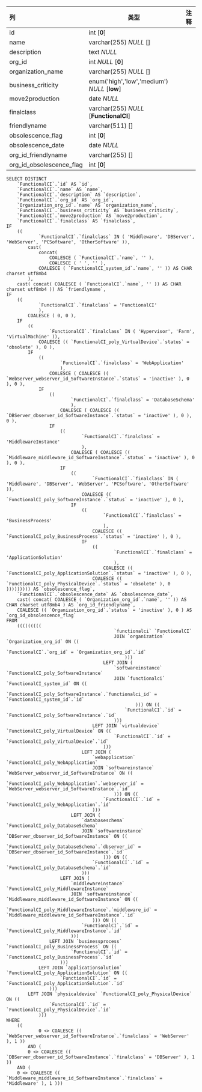 | 列                       | 类型                                         | 注释 |
| :----------------------- | -------------------------------------------- | ---- |
| id                       | int [**0**]                                  |      |
| name                     | varchar(255) *NULL* []                       |      |
| description              | text *NULL*                                  |      |
| org_id                   | int *NULL* [**0**]                           |      |
| organization_name        | varchar(255) *NULL* []                       |      |
| business_criticity       | enum('high','low','medium') *NULL* [**low**] |      |
| move2production          | date *NULL*                                  |      |
| finalclass               | varchar(255) *NULL* [**FunctionalCI**]       |      |
| friendlyname             | varchar(511) []                              |      |
| obsolescence_flag        | int [**0**]                                  |      |
| obsolescence_date        | date *NULL*                                  |      |
| org_id_friendlyname      | varchar(255) []                              |      |
| org_id_obsolescence_flag | int [**0**]                                  |      |

```
SELECT DISTINCT
	`FunctionalCI`.`id` AS `id`,
	`FunctionalCI`.`name` AS `name`,
	`FunctionalCI`.`description` AS `description`,
	`FunctionalCI`.`org_id` AS `org_id`,
	`Organization_org_id`.`name` AS `organization_name`,
	`FunctionalCI`.`business_criticity` AS `business_criticity`,
	`FunctionalCI`.`move2production` AS `move2production`,
	`FunctionalCI`.`finalclass` AS `finalclass`,
IF
	((
			`FunctionalCI`.`finalclass` IN ( 'Middleware', 'DBServer', 'WebServer', 'PCSoftware', 'OtherSoftware' )),
		cast(
			concat(
				COALESCE ( `FunctionalCI`.`name`, '' ),
				COALESCE ( ' ', '' ),
			COALESCE ( `FunctionalCI_system_id`.`name`, '' )) AS CHAR charset utf8mb4 
		),
	cast( concat( COALESCE ( `FunctionalCI`.`name`, '' )) AS CHAR charset utf8mb4 )) AS `friendlyname`,
IF
	((
			`FunctionalCI`.`finalclass` = 'FunctionalCI' 
			),
		COALESCE ( 0, 0 ),
	IF
		((
				`FunctionalCI`.`finalclass` IN ( 'Hypervisor', 'Farm', 'VirtualMachine' )),
			COALESCE (( `FunctionalCI_poly_VirtualDevice`.`status` = 'obsolete' ), 0 ),
		IF
			((
					`FunctionalCI`.`finalclass` = 'WebApplication' 
					),
				COALESCE ( COALESCE (( `WebServer_webserver_id_SoftwareInstance`.`status` = 'inactive' ), 0 ), 0 ),
			IF
				((
						`FunctionalCI`.`finalclass` = 'DatabaseSchema' 
						),
					COALESCE ( COALESCE (( `DBServer_dbserver_id_SoftwareInstance`.`status` = 'inactive' ), 0 ), 0 ),
				IF
					((
							`FunctionalCI`.`finalclass` = 'MiddlewareInstance' 
							),
						COALESCE ( COALESCE (( `Middleware_middleware_id_SoftwareInstance`.`status` = 'inactive' ), 0 ), 0 ),
					IF
						((
								`FunctionalCI`.`finalclass` IN ( 'Middleware', 'DBServer', 'WebServer', 'PCSoftware', 'OtherSoftware' )),
							COALESCE (( `FunctionalCI_poly_SoftwareInstance`.`status` = 'inactive' ), 0 ),
						IF
							((
									`FunctionalCI`.`finalclass` = 'BusinessProcess' 
									),
								COALESCE (( `FunctionalCI_poly_BusinessProcess`.`status` = 'inactive' ), 0 ),
							IF
								((
										`FunctionalCI`.`finalclass` = 'ApplicationSolution' 
										),
									COALESCE (( `FunctionalCI_poly_ApplicationSolution`.`status` = 'inactive' ), 0 ),
								COALESCE (( `FunctionalCI_poly_PhysicalDevice`.`status` = 'obsolete' ), 0 ))))))))) AS `obsolescence_flag`,
	`FunctionalCI`.`obsolescence_date` AS `obsolescence_date`,
	cast( concat( COALESCE ( `Organization_org_id`.`name`, '' )) AS CHAR charset utf8mb4 ) AS `org_id_friendlyname`,
	COALESCE (( `Organization_org_id`.`status` = 'inactive' ), 0 ) AS `org_id_obsolescence_flag` 
FROM
	(((((((((
										`functionalci` `FunctionalCI`
										JOIN `organization` `Organization_org_id` ON ((
												`FunctionalCI`.`org_id` = `Organization_org_id`.`id` 
											)))
									LEFT JOIN (
										`softwareinstance` `FunctionalCI_poly_SoftwareInstance`
										JOIN `functionalci` `FunctionalCI_system_id` ON ((
												`FunctionalCI_poly_SoftwareInstance`.`functionalci_id` = `FunctionalCI_system_id`.`id` 
												))) ON ((
											`FunctionalCI`.`id` = `FunctionalCI_poly_SoftwareInstance`.`id` 
										)))
								LEFT JOIN `virtualdevice` `FunctionalCI_poly_VirtualDevice` ON ((
										`FunctionalCI`.`id` = `FunctionalCI_poly_VirtualDevice`.`id` 
									)))
							LEFT JOIN (
								`webapplication` `FunctionalCI_poly_WebApplication`
								JOIN `softwareinstance` `WebServer_webserver_id_SoftwareInstance` ON ((
										`FunctionalCI_poly_WebApplication`.`webserver_id` = `WebServer_webserver_id_SoftwareInstance`.`id` 
										))) ON ((
									`FunctionalCI`.`id` = `FunctionalCI_poly_WebApplication`.`id` 
								)))
						LEFT JOIN (
							`databaseschema` `FunctionalCI_poly_DatabaseSchema`
							JOIN `softwareinstance` `DBServer_dbserver_id_SoftwareInstance` ON ((
									`FunctionalCI_poly_DatabaseSchema`.`dbserver_id` = `DBServer_dbserver_id_SoftwareInstance`.`id` 
									))) ON ((
								`FunctionalCI`.`id` = `FunctionalCI_poly_DatabaseSchema`.`id` 
							)))
					LEFT JOIN (
						`middlewareinstance` `FunctionalCI_poly_MiddlewareInstance`
						JOIN `softwareinstance` `Middleware_middleware_id_SoftwareInstance` ON ((
								`FunctionalCI_poly_MiddlewareInstance`.`middleware_id` = `Middleware_middleware_id_SoftwareInstance`.`id` 
								))) ON ((
							`FunctionalCI`.`id` = `FunctionalCI_poly_MiddlewareInstance`.`id` 
						)))
				LEFT JOIN `businessprocess` `FunctionalCI_poly_BusinessProcess` ON ((
						`FunctionalCI`.`id` = `FunctionalCI_poly_BusinessProcess`.`id` 
					)))
			LEFT JOIN `applicationsolution` `FunctionalCI_poly_ApplicationSolution` ON ((
					`FunctionalCI`.`id` = `FunctionalCI_poly_ApplicationSolution`.`id` 
				)))
		LEFT JOIN `physicaldevice` `FunctionalCI_poly_PhysicalDevice` ON ((
				`FunctionalCI`.`id` = `FunctionalCI_poly_PhysicalDevice`.`id` 
			))) 
WHERE
	((
			0 <> COALESCE (( `WebServer_webserver_id_SoftwareInstance`.`finalclass` = 'WebServer' ), 1 )) 
		AND (
		0 <> COALESCE (( `DBServer_dbserver_id_SoftwareInstance`.`finalclass` = 'DBServer' ), 1 )) 
	AND (
	0 <> COALESCE (( `Middleware_middleware_id_SoftwareInstance`.`finalclass` = 'Middleware' ), 1 )))
```

